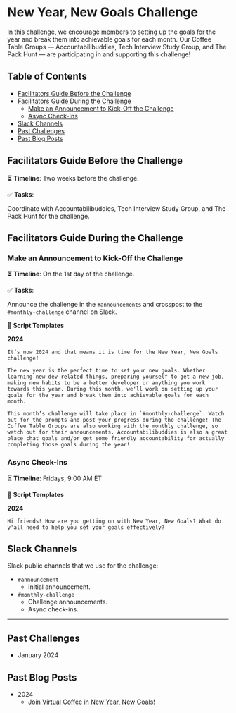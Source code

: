 # New Year, New Goals Challenge

In this challenge, we encourage members to setting up the goals for the year and break them into achievable goals for each month. Our Coffee Table Groups — Accountabilibuddies, Tech Interview Study Group, and The Pack Hunt — are participating in and supporting this challenge!

## Table of Contents

- [Facilitators Guide Before the Challenge](#facilitators-guide-before-the-challenge)
- [Facilitators Guide During the Challenge](#facilitators-guide-during-the-challenge)
  - [Make an Announcement to Kick-Off the Challenge](#make-an-announcement-to-kick-off-the-challenge)
  - [Async Check-Ins](#async-check-ins)
- [Slack Channels](#slack-channels)
- [Past Challenges](#past-challenges)
- [Past Blog Posts](#past-blog-posts)

## Facilitators Guide Before the Challenge

⏳ **Timeline**: Two weeks before the challenge.

✅ **Tasks**:

Coordinate with Accountabilibuddies, Tech Interview Study Group, and The Pack Hunt for the challenge.

## Facilitators Guide During the Challenge

### Make an Announcement to Kick-Off the Challenge

⏳ **Timeline**: On the 1st day of the challenge.

✅ **Tasks**:

Announce the challenge in the `#announcements` and crosspost to the `#monthly-challenge` channel on Slack.

📃 **Script Templates**

**2024**

```text
It’s now 2024 and that means it is time for the New Year, New Goals challenge!

The new year is the perfect time to set your new goals. Whether learning new dev-related things, preparing yourself to get a new job, making new habits to be a better developer or anything you work towards this year. During this month, we'll work on setting up your goals for the year and break them into achievable goals for each month.

This month’s challenge will take place in `#monthly-challenge`. Watch out for the prompts and post your progress during the challenge! The Coffee Table Groups are also working with the monthly challenge, so watch out for their announcements. Accountabilibuddies is also a great place chat goals and/or get some friendly accountability for actually completing those goals during the year!
```

### Async Check-Ins

⏳ **Timeline**: Fridays, 9:00 AM ET

📃 **Script Templates**

**2024**

```text
Hi friends! How are you getting on with New Year, New Goals? What do y'all need to help you set your goals effectively?
```

## Slack Channels

Slack public channels that we use for the challenge:

- `#announcement`
  - Initial announcement.
- `#monthly-challenge`
  - Challenge announcements.
  - Async check-ins.

---

## Past Challenges

- January 2024

## Past Blog Posts

- 2024
  - [Join Virtual Coffee in New Year, New Goals!](https://dev.to/virtualcoffee/join-virtual-coffee-in-new-year-new-goals-241m)
